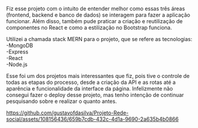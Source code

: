 Fiz esse projeto com o intuito de entender melhor como essas três áreas (frontend, backend e banco de dados) se interagem para fazer a aplicação funcionar. Além disso, também pude praticar a criação e reutilização de componentes no React e como a estilização no Bootstrap funciona.

Utilizei a chamada stack MERN para o projeto, que se refere as tecnologias: <br>
-MongoDB <br>
-Express <br>
-React <br>
-Node.js <br>

Esse foi um dos projetos mais interessantes que fiz, pois tive o controle de todas as etapas do processo, desde a criação da API e as rotas até a aparência e funcionalidade da interface da página. Infelizmente não consegui fazer o deploy desse projeto, mas tenho intenção de continuar pesquisando sobre e realizar o quanto antes.

https://github.com/gustavofdasilva/Projeto-Rede-social/assets/108156436/659b7cdb-432c-4d1a-9690-2a635b4b0866

